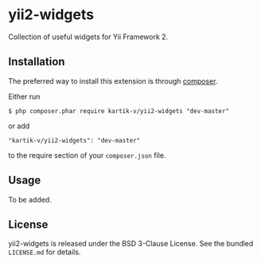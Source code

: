 yii2-widgets
============

Collection of useful widgets for Yii Framework 2.

## Installation

The preferred way to install this extension is through [composer](http://getcomposer.org/download/).

Either run

```
$ php composer.phar require kartik-v/yii2-widgets "dev-master"
```

or add

```
"kartik-v/yii2-widgets": "dev-master"
```

to the require section of your `composer.json` file.

## Usage

To be added.


## License

yii2-widgets is released under the BSD 3-Clause License. See the bundled `LICENSE.md` for details.
